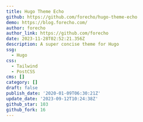 ```yaml
---
title: Hugo Theme Echo
github: https://github.com/forecho/hugo-theme-echo
demo: https://blog.forecho.com/
author: forecho
author_link: https://github.com/forecho
date: 2023-11-28T02:52:21.356Z
description: A super concise theme for Hugo
ssg:
  - Hugo
css:
  - Tailwind
  - PostCSS
cms: []
category: []
draft: false
publish_date: '2020-01-09T06:30:21Z'
update_date: '2023-09-12T10:24:38Z'
github_star: 103
github_fork: 16
---
```

